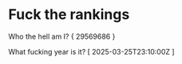 # Fuck the rankings

Who the hell am I?
{ 29569686 }

What fucking year is it?
[ 2025-03-25T23:10:00Z ]
